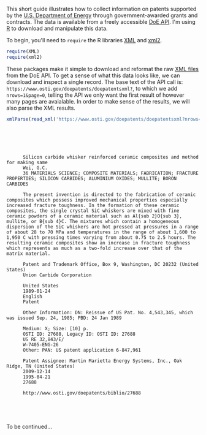 This short guide illustrates how to collect information on patents supported by the <a href="https://energy.gov/" target="blank">U.S. Department of Energy</a> through government-awarded grants and contracts. The data is available from a freely accessible <a href="https://www.osti.gov/home/XMLServices.html" target = "blank">DoE API</a>. I'm using <a href="https://www.r-project.org/" target="blank">R</a> to download and manipulate this data. 

To begin, you'll need to <code>require</code> the R libraries <a href="https://cran.r-project.org/web/packages/XML/index.html" target = "blank">XML</a> and <a href="https://cran.r-project.org/web/packages/xml2/index.html" target="blank">xml2</a>. 

```r
require(XML)
require(xml2)
```

These packages make it simple to download and reformat the raw <a href="https://en.wikipedia.org/wiki/XML" target="blank">XML files</a> from the DoE API. To get a sense of what this data looks like, we can download and inspect a single record. The base text of the API call is: <code>ht<i></i>tps://ww<i></i>w.osti.g<i></i>ov/doepatents/doepatentsxml?</code>, to which we add <code>nrows=1&page=0</code>, telling the API we only want the first result of however many pages are avaialable. In order to make sense of the results, we will also parse the XML results.

```r
xmlParse(read_xml('https://www.osti.gov/doepatents/doepatentsxml?nrows=1&page=0'))
```
<pre class="prettyprint pre-scrollable">
<code>
<?xml version="1.0" encoding="UTF-8"?>
<rdf:RDF xmlns:rdf="http://www.w3.org/1999/02/22-rdf-syntax-ns#" xmlns:dc="http://purl.org/dc/elements/1.1/" xmlns:dcq="http://purl.org/dc/terms/">
  <records count="37220" morepages="true" start="1" end="1">
    <record rownumber="1">
      <dc:title>Silicon carbide whisker reinforced ceramic composites and method for making same</dc:title>
      <dc:creator>Wei, G.C.</dc:creator>
      <dc:subject>36 MATERIALS SCIENCE; COMPOSITE MATERIALS; FABRICATION; FRACTURE PROPERTIES; SILICON CARBIDES; ALUMINIUM OXIDES; MULLITE; BORON CARBIDES</dc:subject>
      <dc:subjectRelated/>
      <dc:description>The present invention is directed to the fabrication of ceramic composites which possess improved mechanical properties especially increased fracture toughness. In the formation of these ceramic composites, the single crystal SiC whiskers are mixed with fine ceramic powders of a ceramic material such as Al{sub 2}O{sub 3}, mullite, or B{sub 4}C. The mixtures which contain a homogeneous dispersion of the SiC whiskers are hot pressed at pressures in a range of about 28 to 70 MPa and temperatures in the range of about 1,600 to 1,950 C with pressing times varying from about 0.75 to 2.5 hours. The resulting ceramic composites show an increase in fracture toughness which represents as much as a two-fold increase over that of the matrix material.</dc:description>
      <dcq:publisher/>
      <dcq:publisherAvailability>Patent and Trademark Office, Box 9, Washington, DC 20232 (United States)</dcq:publisherAvailability>
      <dcq:publisherResearch>Union Carbide Corporation</dcq:publisherResearch>
      <dcq:publisherSponsor/>
      <dcq:publisherCountry>United States</dcq:publisherCountry>
      <dc:date>1989-01-24</dc:date>
      <dc:language>English</dc:language>
      <dc:type>Patent</dc:type>
      <dcq:typeQualifier/>
      <dc:relation>Other Information: DN: Reissue of US Pat. No. 4,543,345, which was issued Sep. 24, 1985; PBD: 24 Jan 1989</dc:relation>
      <dc:coverage/>
      <dc:format>Medium: X; Size: [10] p.</dc:format>
      <dc:identifier>OSTI ID: 27688, Legacy ID: OSTI ID: 27688</dc:identifier>
      <dc:identifierReport>US RE 32,843/E/</dc:identifierReport>
      <dcq:identifierDOEcontract>W-7405-ENG-26</dcq:identifierDOEcontract>
      <dc:identifierOther>Other: PAN: US patent application 6-847,961</dc:identifierOther>
      <dc:doi/>
      <dc:rights>Patent Assignee: Martin Marietta Energy Systems, Inc., Oak Ridge, TN (United States)</dc:rights>
      <dc:dateEntry>2009-12-14</dc:dateEntry>
      <dc:dateAdded>1995-04-21</dc:dateAdded>
      <dc:ostiId>27688</dc:ostiId>
      <dcq:identifier-purl type=""/>
      <dcq:identifier-citation>http://www.osti.gov/doepatents/biblio/27688</dcq:identifier-citation>
    </record>
  </records>
</rdf:RDF>
</code>
</pre>


To be continued...
